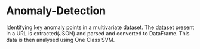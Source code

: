 # Anomaly-Detection
Identifying key anomaly points in a multivariate dataset.
The dataset present in a URL is extracted(JSON) and parsed and converted to DataFrame. This data is then analysed using One Class SVM.
